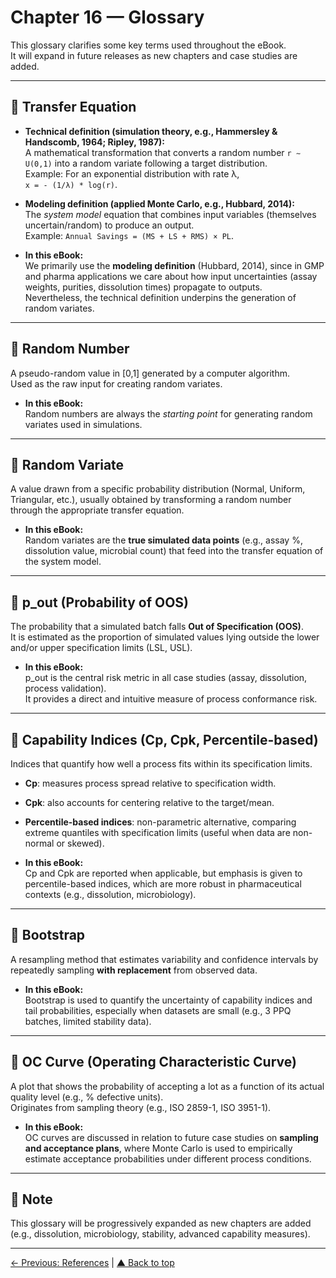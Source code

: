 # Chapter 16 — Glossary

This glossary clarifies some key terms used throughout the eBook.  
It will expand in future releases as new chapters and case studies are added.

---

## 🔑 Transfer Equation
- **Technical definition (simulation theory, e.g., Hammersley & Handscomb, 1964; Ripley, 1987):**  
  A mathematical transformation that converts a random number `r ∼ U(0,1)` into a random variate following a target distribution.  
  Example: For an exponential distribution with rate λ,  
  `x = - (1/λ) * log(r)`.  

- **Modeling definition (applied Monte Carlo, e.g., Hubbard, 2014):**  
  The *system model* equation that combines input variables (themselves uncertain/random) to produce an output.  
  Example: `Annual Savings = (MS + LS + RMS) × PL`.  

- **In this eBook:**  
  We primarily use the **modeling definition** (Hubbard, 2014), since in GMP and pharma applications we care about how input uncertainties (assay weights, purities, dissolution times) propagate to outputs.  
  Nevertheless, the technical definition underpins the generation of random variates.

---

## 🔑 Random Number
A pseudo-random value in [0,1] generated by a computer algorithm.  
Used as the raw input for creating random variates.

- **In this eBook:**  
  Random numbers are always the *starting point* for generating random variates used in simulations.

---

## 🔑 Random Variate
A value drawn from a specific probability distribution (Normal, Uniform, Triangular, etc.), usually obtained by transforming a random number through the appropriate transfer equation.

- **In this eBook:**  
  Random variates are the **true simulated data points** (e.g., assay %, dissolution value, microbial count) that feed into the transfer equation of the system model.

---

## 🔑 p_out (Probability of OOS)
The probability that a simulated batch falls **Out of Specification (OOS)**.  
It is estimated as the proportion of simulated values lying outside the lower and/or upper specification limits (LSL, USL).

- **In this eBook:**  
  p_out is the central risk metric in all case studies (assay, dissolution, process validation).  
  It provides a direct and intuitive measure of process conformance risk.

---

## 🔑 Capability Indices (Cp, Cpk, Percentile-based)
Indices that quantify how well a process fits within its specification limits.

- **Cp**: measures process spread relative to specification width.  
- **Cpk**: also accounts for centering relative to the target/mean.  
- **Percentile-based indices**: non-parametric alternative, comparing extreme quantiles with specification limits (useful when data are non-normal or skewed).

- **In this eBook:**  
  Cp and Cpk are reported when applicable, but emphasis is given to percentile-based indices, which are more robust in pharmaceutical contexts (e.g., dissolution, microbiology).

---

## 🔑 Bootstrap
A resampling method that estimates variability and confidence intervals by repeatedly sampling **with replacement** from observed data.

- **In this eBook:**  
  Bootstrap is used to quantify the uncertainty of capability indices and tail probabilities, especially when datasets are small (e.g., 3 PPQ batches, limited stability data).

---

## 🔑 OC Curve (Operating Characteristic Curve)
A plot that shows the probability of accepting a lot as a function of its actual quality level (e.g., % defective units).  
Originates from sampling theory (e.g., ISO 2859-1, ISO 3951-1).

- **In this eBook:**  
  OC curves are discussed in relation to future case studies on **sampling and acceptance plans**, where Monte Carlo is used to empirically estimate acceptance probabilities under different process conditions.

---

## 📌 Note
This glossary will be progressively expanded as new chapters are added  
(e.g., dissolution, microbiology, stability, advanced capability measures).  

---

[← Previous: References](chapter14_references.md) | [▲ Back to top](../#table-of-contents)
